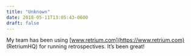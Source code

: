 ```yaml
---
title: "Unknown"
date: 2018-05-11T13:05:43-0600
draft: false
---
```


My team has been using [www.retrium.com](https://www.retrium.com) (RetriumHQ) for running retrospectives. It’s been great!
